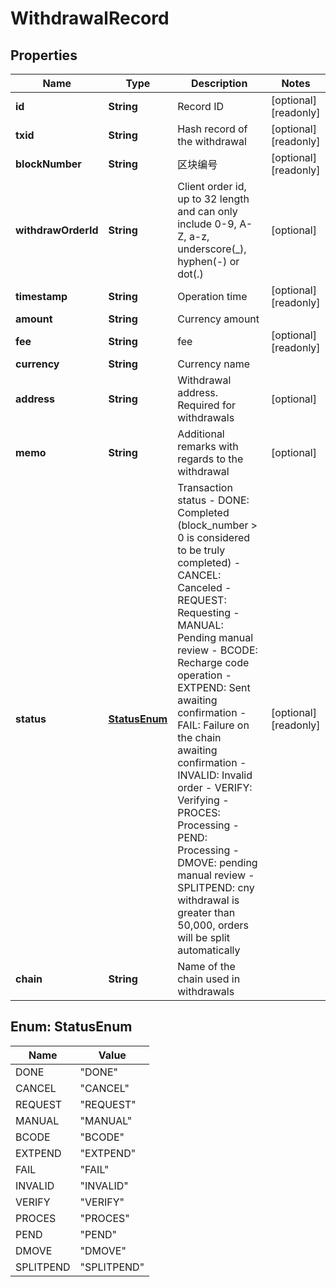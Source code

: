 
# WithdrawalRecord

## Properties

Name | Type | Description | Notes
------------ | ------------- | ------------- | -------------
**id** | **String** | Record ID |  [optional] [readonly]
**txid** | **String** | Hash record of the withdrawal |  [optional] [readonly]
**blockNumber** | **String** | 区块编号 |  [optional] [readonly]
**withdrawOrderId** | **String** | Client order id, up to 32 length and can only include 0-9, A-Z, a-z, underscore(_), hyphen(-) or dot(.)  |  [optional]
**timestamp** | **String** | Operation time |  [optional] [readonly]
**amount** | **String** | Currency amount | 
**fee** | **String** | fee |  [optional] [readonly]
**currency** | **String** | Currency name | 
**address** | **String** | Withdrawal address. Required for withdrawals |  [optional]
**memo** | **String** | Additional remarks with regards to the withdrawal |  [optional]
**status** | [**StatusEnum**](#StatusEnum) | Transaction status  - DONE: Completed (block_number &gt; 0 is considered to be truly completed) - CANCEL: Canceled - REQUEST: Requesting - MANUAL: Pending manual review - BCODE: Recharge code operation - EXTPEND: Sent awaiting confirmation - FAIL: Failure on the chain awaiting confirmation - INVALID: Invalid order - VERIFY: Verifying - PROCES: Processing - PEND: Processing - DMOVE: pending manual review - SPLITPEND: cny withdrawal is greater than 50,000, orders will be split automatically |  [optional] [readonly]
**chain** | **String** | Name of the chain used in withdrawals | 

## Enum: StatusEnum

Name | Value
---- | -----
DONE | &quot;DONE&quot;
CANCEL | &quot;CANCEL&quot;
REQUEST | &quot;REQUEST&quot;
MANUAL | &quot;MANUAL&quot;
BCODE | &quot;BCODE&quot;
EXTPEND | &quot;EXTPEND&quot;
FAIL | &quot;FAIL&quot;
INVALID | &quot;INVALID&quot;
VERIFY | &quot;VERIFY&quot;
PROCES | &quot;PROCES&quot;
PEND | &quot;PEND&quot;
DMOVE | &quot;DMOVE&quot;
SPLITPEND | &quot;SPLITPEND&quot;


